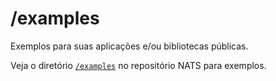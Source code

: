 # /examples

Exemplos para suas aplicações e/ou bibliotecas públicas.

Veja o diretório [`/examples`](https://github.com/nats-io/nats.go/tree/master/examples) no repositório NATS para exemplos.